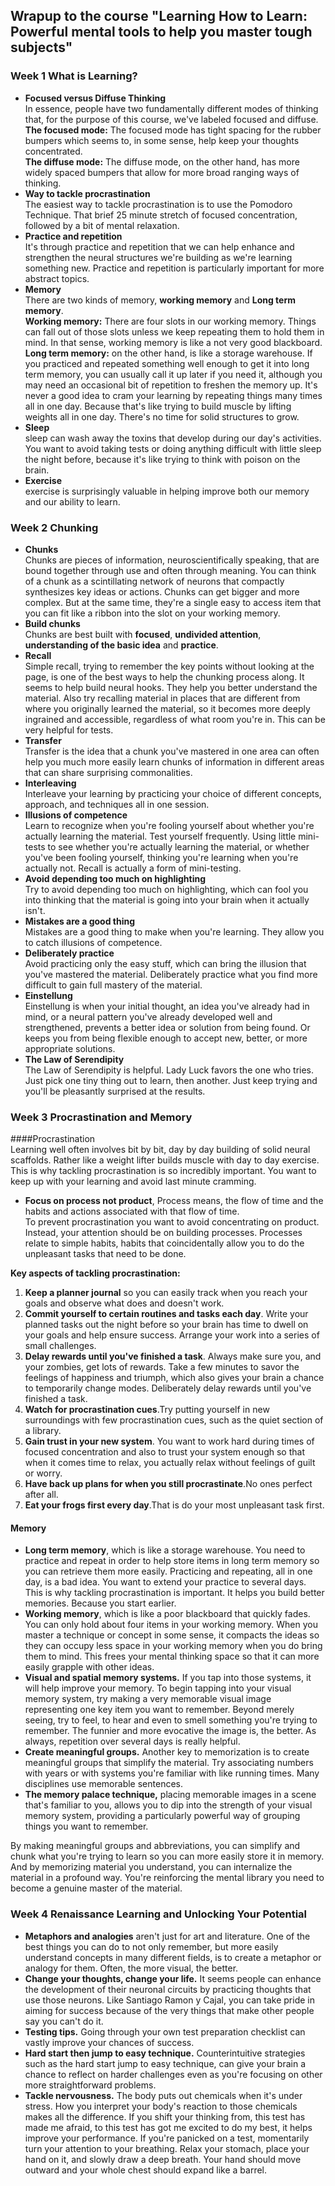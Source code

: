 ## Wrapup to the course "Learning How to Learn: Powerful mental tools to help you master tough subjects"

### Week 1 What is Learning?
* **Focused versus Diffuse Thinking**  
In essence, people have two fundamentally
different modes of thinking that, for the purpose of this course, we've
labeled focused and diffuse.  
**The focused mode:** The focused mode has tight spacing for the
rubber bumpers which seems to, in some sense, help keep
your thoughts concentrated.   
**The diffuse mode:** The diffuse mode, on the other hand, has
more widely spaced bumpers that allow for more broad
ranging ways of thinking.
* **Way to tackle procrastination**  
The easiest way to tackle procrastination
is to use the Pomodoro Technique. That brief 25 minute stretch of focused concentration, followed by a bit of mental
relaxation. 
* **Practice and repetition**  
It's through practice and repetition that
we can help enhance and strengthen the neural structures we're
building as we're learning something new. Practice and repetition is particularly
important for more abstract topics.
* **Memory**  
There are two kinds of memory, **working memory** and **Long term memory**.  
**Working memory:** There are four slots in our working memory. Things can fall out of those slots unless we keep repeating them to hold them in mind. In that sense, working memory is like a not very good blackboard.  
**Long term memory:** on the other hand, is like a storage warehouse. If you practiced and repeated something well enough to get it into long term memory, you can usually call it up later if you need it, although you may need an occasional bit of repetition to freshen the memory up. It's never a good idea to cram your
learning by repeating things many times all in one day. Because that's like trying to build muscle by lifting weights all in one day. There's no time for solid structures to grow.  
* **Sleep**  
sleep can wash away the toxins that develop during our day's activities. You want to avoid taking tests or doing anything difficult with little sleep the night before, because it's like trying to think with poison on the brain.
* **Exercise**  
exercise is surprisingly valuable in helping improve both our memory and our ability to learn. 

### Week 2 Chunking
* **Chunks**  
Chunks are pieces of information, neuroscientifically speaking, that are bound together through use and often through meaning. You can think of a chunk as a scintillating network of neurons that compactly synthesizes key ideas or actions. Chunks can get bigger and more complex. But at the same time, they're a single easy to access item that you can fit like a ribbon into the slot on your working memory.
* **Build chunks**  
Chunks are best built with **focused**, **undivided attention**, **understanding of the basic idea** and **practice**.
* **Recall**  
Simple recall, trying to remember the key points without looking at the page, is one of the best ways to help the chunking process along. It seems to help build neural hooks. They help you better understand the material. Also try recalling material in places that are different from where you originally learned the material, so it becomes more deeply ingrained and accessible, regardless of what room you're in. This can be very helpful for tests. 
* **Transfer**  
Transfer is the idea that a chunk you've mastered in one area can often help you much more easily learn chunks of information in different areas that can share
surprising commonalities.
* **Interleaving**  
Interleave your learning by practicing your choice of different concepts, approach, and techniques all in one session.
* **Illusions of competence**  
Learn to recognize when you're fooling yourself about whether you're actually learning the material. Test yourself frequently. Using little mini-tests to see whether you're actually learning the material, or whether you've been fooling yourself, thinking you're learning when you're actually not. Recall is actually a form of mini-testing. 
* **Avoid depending too much on highlighting**  
Try to avoid depending too much on
highlighting, which can fool you into thinking that the material is going into
your brain when it actually isn't.
* **Mistakes are a good thing**  
Mistakes are a good thing to make when you're learning. They allow you to catch illusions of competence.
* **Deliberately practice**  
Avoid practicing only the easy stuff, which can bring the illusion that you've mastered the material. Deliberately practice what you find more difficult to gain full mastery of the material. 
* **Einstellung**  
Einstellung is when your initial thought, an idea you've already had in mind, or a neural pattern you've already developed well and strengthened, prevents a better idea or solution from being found. Or keeps you from being flexible enough to accept new, better, or more appropriate solutions. 
* **The Law of Serendipity**  
The Law of Serendipity is helpful. Lady Luck favors the one who tries. Just pick one tiny thing out to learn, then another. Just keep trying and you'll be pleasantly surprised at the results.

### Week 3 Procrastination and Memory  

####Procrastination  
Learning well often involves bit by bit, day by day building of solid neural scaffolds. Rather like a weight lifter builds muscle with day to day exercise. This is why tackling procrastination is so incredibly important. You want to keep up with your learning and avoid last minute cramming.   

* **Focus on process not product**, Process means, the flow of time and the habits and actions associated with that flow of time.  
To prevent procrastination you want to avoid concentrating on product. Instead, your attention should be on building processes. Processes relate to simple habits, habits that coincidentally allow you to do the unpleasant tasks that need to be done.

**Key aspects of tackling procrastination:**  
1. **Keep a planner journal** so you can easily track when you reach your goals and observe what does and doesn't work.  
2. **Commit yourself to certain routines and tasks each day**. Write your planned tasks out the night before so your brain has time to dwell on your goals and help ensure success. Arrange your work into a series of small challenges.  
3. **Delay rewards until you've finished a task**. Always make sure you, and your zombies, get lots of rewards. Take a few minutes to savor the feelings of happiness and triumph, which also gives your brain a chance to temporarily change modes. Deliberately delay rewards until you've finished a task.  
4. **Watch for procrastination cues**.Try putting yourself in new surroundings with few procrastination cues, such as the quiet section of a library.  
5. **Gain trust in your new system**. You want to work hard during times of focused concentration and also to trust your system enough so that when it comes time to relax, you actually relax without feelings of guilt or worry.  
6. **Have back up plans for when you still procrastinate**.No ones perfect after all.  
7. **Eat your frogs first every day**.That is do your most unpleasant task first.  

#### Memory
* **Long term memory**, which is like a storage warehouse. You need to practice and repeat in order to help store items in long term memory so you can retrieve them more easily. Practicing and repeating, all in one day, is a bad idea. You want to extend your practice to several days. This is why tackling procrastination is important. It helps you build better memories. Because you start earlier.  
* **Working memory**, which is like a poor blackboard that quickly fades. You can only hold about four items in your working memory. When you master a technique or concept in some sense, it compacts the ideas so they can occupy less space in your working memory when you do bring them to mind. This frees your mental thinking space so that it can more easily grapple with other ideas.  
* **Visual and spatial memory systems.** If you tap into those systems, it will help improve your memory. To begin tapping into your visual memory system, try making a very memorable visual image representing one key item you want to remember. Beyond merely seeing, try to feel, to hear and even to smell something you're trying to remember. The funnier and more evocative the image is, the better. As always, repetition over several days is really helpful.   
* **Create meaningful groups.** Another key to memorization is to create meaningful groups that simplify the material. Try associating numbers with years or with systems you're familiar with like running times. Many disciplines use memorable sentences.   
* **The memory palace technique,** placing memorable images in a scene that's familiar to you, allows you to dip into the strength of your visual memory system, providing a particularly powerful way of grouping things you want to remember.  

By making meaningful groups and abbreviations, you can simplify and chunk what you're trying to learn so you can more easily store it in memory. And by memorizing material you understand, you can internalize the material in a profound way. You're reinforcing the mental library you need to become a genuine master of the material. 


### Week 4 Renaissance Learning and Unlocking Your Potential
* **Metaphors and analogies** aren't just for art and literature. One of the best things you can do to not only remember, but more easily understand concepts in many different fields, is to create a metaphor or analogy for them. Often, the more visual, the better.   
* **Change your thoughts, change your life.** It seems people can enhance the development of their neuronal circuits by practicing thoughts that use those neurons. Like Santiago Ramon y Cajal, you can take pride in aiming for success because of the very things that make other people say you can't do it.   
* **Testing tips.** Going through your own test preparation checklist can vastly improve your chances of success.   
* **Hard start then jump to easy technique.** Counterintuitive strategies such as the hard start jump to easy technique, can give your brain a chance to reflect on harder challenges even as you're focusing on other more straightforward problems.  
* **Tackle nervousness.** The body puts out chemicals when it's under stress. How you interpret your body's reaction to those chemicals makes all the difference. If you shift your thinking from, this test has made me afraid, to this test has got me excited to do my best, it helps improve your performance. If you're panicked on a test, momentarily turn your attention to your breathing. Relax your stomach, place your hand on it, and slowly draw a deep breath. Your hand should move outward and your whole chest should expand like a barrel.


